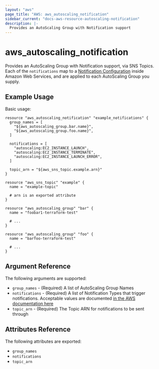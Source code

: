 ```yaml
---
layout: "aws"
page_title: "AWS: aws_autoscaling_notification"
sidebar_current: "docs-aws-resource-autoscaling-notification"
description: |-
  Provides an AutoScaling Group with Notification support
---
```


# aws_autoscaling_notification

Provides an AutoScaling Group with Notification support, via SNS Topics. Each of
the `notifications` map to a [Notification Configuration][2] inside Amazon Web
Services, and are applied to each AutoScaling Group you supply.

## Example Usage

Basic usage:

```hcl
resource "aws_autoscaling_notification" "example_notifications" {
  group_names = [
    "${aws_autoscaling_group.bar.name}",
    "${aws_autoscaling_group.foo.name}",
  ]

  notifications = [
    "autoscaling:EC2_INSTANCE_LAUNCH",
    "autoscaling:EC2_INSTANCE_TERMINATE",
    "autoscaling:EC2_INSTANCE_LAUNCH_ERROR",
  ]

  topic_arn = "${aws_sns_topic.example.arn}"
}

resource "aws_sns_topic" "example" {
  name = "example-topic"

  # arn is an exported attribute
}

resource "aws_autoscaling_group" "bar" {
  name = "foobar1-terraform-test"

  # ...
}

resource "aws_autoscaling_group" "foo" {
  name = "barfoo-terraform-test"

  # ...
}
```

## Argument Reference

The following arguments are supported:

* `group_names` - (Required) A list of AutoScaling Group Names
* `notifications` - (Required) A list of Notification Types that trigger
notifications. Acceptable values are documented [in the AWS documentation here][1]
* `topic_arn` - (Required) The Topic ARN for notifications to be sent through

## Attributes Reference

The following attributes are exported:

* `group_names`
* `notifications`
* `topic_arn`


[1]: https://docs.aws.amazon.com/AutoScaling/latest/APIReference/API_NotificationConfiguration.html
[2]: https://docs.aws.amazon.com/AutoScaling/latest/APIReference/API_DescribeNotificationConfigurations.html
